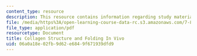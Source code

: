 ```yaml
---
content_type: resource
description: This resource contains information regarding study materials.
file: /media/https%3A/open-learning-course-data-rc.s3.amazonaws.com/7-88j-protein-folding-and-human-disease-spring-2015/06a0a18e02fb9d62e6849f671939dfd9_MIT7_88JS15_CollagenS.pdf
file_type: application/pdf
resourcetype: Document
title: Collagen Structure and Folding In Vivo
uid: 06a0a18e-02fb-9d62-e684-9f671939dfd9
---
```

